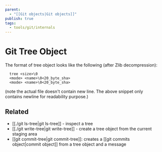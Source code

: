 ```yaml
---
parent:
  - "[[Git objects|Git objects]]"
publish: true
tags:
  - tools/git/internals
---
```


# Git Tree Object
The format of tree object looks like the following (after Zlib decompression):
```
  tree <size>\0
  <mode> <name>\0<20_byte_sha>
  <mode> <name>\0<20_byte_sha>
```
(note the actual file doesn't contain new line. The above snippet only contains newline for readability purpose.)

## Related
- [[./git ls-tree|git ls-tree]] - inspect a tree
- [[./git write-tree|git write-tree]] - create a tree object from the current staging area
- [[git commit-tree|git commit-tree]]: creates a [[git commits object|commit object]] from a tree object and a message